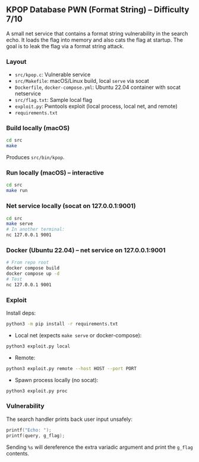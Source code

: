 ## KPOP Database PWN (Format String) – Difficulty 7/10

A small net service that contains a format string vulnerability in the search echo. It loads the flag into memory and also cats the flag at startup. The goal is to leak the flag via a format string attack.

### Layout
- `src/kpop.c`: Vulnerable service
- `src/Makefile`: macOS/Linux build, local `serve` via socat
- `Dockerfile`, `docker-compose.yml`: Ubuntu 22.04 container with socat netservice
- `src/flag.txt`: Sample local flag
- `exploit.py`: Pwntools exploit (local process, local net, and remote)
- `requirements.txt`

### Build locally (macOS)
```bash
cd src
make
```
Produces `src/bin/kpop`.

### Run locally (macOS) – interactive
```bash
cd src
make run
```

### Net service locally (socat on 127.0.0.1:9001)
```bash
cd src
make serve
# In another terminal:
nc 127.0.0.1 9001
```

### Docker (Ubuntu 22.04) – net service on 127.0.0.1:9001
```bash
# From repo root
docker compose build
docker compose up -d
# Test
nc 127.0.0.1 9001
```

### Exploit
Install deps:
```bash
python3 -m pip install -r requirements.txt
```

- Local net (expects `make serve` or docker-compose):
```bash
python3 exploit.py local
```

- Remote:
```bash
python3 exploit.py remote --host HOST --port PORT
```

- Spawn process locally (no socat):
```bash
python3 exploit.py proc
```

### Vulnerability
The search handler prints back user input unsafely:
```c
printf("Echo: ");
printf(query, g_flag);
```
Sending `%s` will dereference the extra variadic argument and print the `g_flag` contents.
